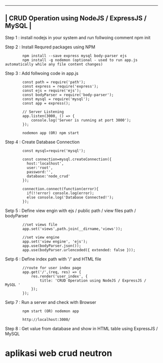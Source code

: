 
--------------------------------------------------------------------------
|             CRUD Operation using NodeJS / ExpressJS / MySQL            |
--------------------------------------------------------------------------

Step 1 : install nodejs in your system and run follwoing comment 
			npm init
		
Step 2 : Install Requred packages using NPM

			npm install --save express mysql body-parser ejs
			npm install -g nodemon (optional - used to run app.js automatically while any file content changes)
		
Step 3 : Add follwoing code in app.js
		
			const path = require('path');
			const express = require('express');
			const ejs = require('ejs');
			const bodyParser = require('body-parser');
			const mysql = require('mysql');
			const app = express();

			// Server Listening
			app.listen(3000, () => {
				console.log('Server is running at port 3000');
			});
			
			nodemon app (OR) npm start
		
Step 4 : Create Database Connection 

			const mysql=require('mysql');
			
			const connection=mysql.createConnection({
			  host:'localhost',
			  user:'root',
			  password:'',
			  database:'node_crud'
			});
			
			connection.connect(function(error){
			  if(!!error) console.log(error);
			  else console.log('Database Connected!');
			}); 

Setp 5 : Define view engin with ejs / public path / view files path / bodyParser

			//set views file
			app.set('views',path.join(__dirname,'views'));
			
			//set view engine
			app.set('view engine', 'ejs');
			app.use(bodyParser.json());
			app.use(bodyParser.urlencoded({ extended: false }));

Setp 6 : Define index path with '/' and HTML file
			
			//route for user index page
			app.get('/',(req, res) => {
				res.render('user_index', {
					title: 'CRUD Operation using NodeJS / ExpressJS / MySQL '
				});
			});

Setp 7 : Run a server and check with Browser

			npm start (OR) nodemon app

			http://localhost:3000/
			
Step 8 : Get value from database and show in HTML table using ExpressJS / MySQL
# aplikasi web crud neutron
